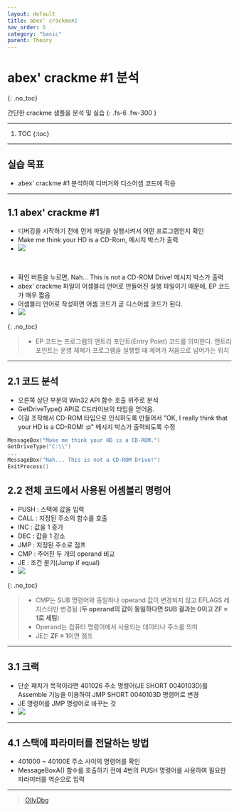 ```yaml
---
layout: default
title: abex' crackme#1
nav_order: 5
category: "basic"
parent: Theory
---
```


# abex' crackme #1 분석
{: .no_toc}

간단한 crackme 샘플을 분석 및 실습
{: .fs-6 .fw-300 }

---

1. TOC
{:toc}

---

## 실습 목표
- abex' crackme #1 분석하여 디버거와 디스어셈 코드에 적응

---

## 1.1 abex' crackme #1
- 디버깅을 시작하기 전에 먼저 파일을 실행시켜서 어떤 프로그램인지 확인
- Make me think your HD is a CD-Rom, 메시지 박스가 출력
- ![](../../../assets/images/reversing/abex'%20crackme#1/1.png)

<br>

- 확인 버튼을 누르면, Nah... This is not a CD-ROM Drive! 메시지 박스가 출력
- abex' crackme 파일이 어셈블리 언어로 만들어진 실행 파일이기 때문에, EP 코드가 매우 짧음
- 어셈블리 언어로 작성하면 어셈 코드가 곧 디스어셈 코드가 된다.
- ![](../../../assets/images/reversing/abex'%20crackme#1/2.png)

{: .no_toc}
> - EP 코드는 프로그램의 엔트리 포인트(Entry Point) 코드를 의미한다. 엔트리 포인트는 운영 체제가 프로그램을 실행할 때 제어가 처음으로 넘어가는 위치 

---

## 2.1 코드 분석
- 오른쪽 상단 부분의 Win32 API 함수 호출 위주로 분석
- GetDriveType() API로 C드라이브의 타입을 얻어옴.
- 이걸 조작해서 CD-ROM 타입으로 인식하도록 만들어서 "OK, I really think that your HD is a CD-ROM! :p" 메시지 박스가 출력되도록 수정

```c
MessageBox("Make me think your HD is a CD-ROM.")
GetDriveType("C:\\")
...
MessageBox("Nah... This is not a CD-ROM Drive!")
ExitProcess()
```

## 2.2 전체 코드에서 사용된 어셈블리 명령어
- PUSH : 스택에 값을 입력
- CALL : 지정된 주소의 함수를 호출
- INC : 값을 1 증가
- DEC : 값을 1 감소
- JMP : 지정된 주소로 점프
- CMP : 주어진 두 개의 operand 비교
- JE : 조건 분기(Jump if equal)
- ![](../../../assets/images/reversing/abex'%20crackme#1/3.png)

{: .no_toc}
> - CMP는 SUB 명령어와 동일하나 operand 값이 변경되지 않고 EFLAGS 레지스터만 변경됨 (**두 operand의 값이 동일하다면 SUB 결과는 0이고 ZF = 1로 세팅**)
> - Operand는 컴퓨터 명령어에서 사용되는 데이터나 주소를 의미
> - JE는 **ZF = 1**이면 점프

---

## 3.1 크랙
- 단순 패치가 목적이라면 401026 주소 명령어(JE SHORT 0040103D)를 Assemble 기능을 이용하여 JMP SHORT 0040103D 명령어로 변경
- JE 명령어를 JMP 명령어로 바꾸는 것
- ![](../../../assets/images/reversing/abex'%20crackme#1/4.png)

---

## 4.1 스택에 파라미터를 전달하는 방법
- 401000 ~ 40100E 주소 사이의 명령어를 확인
- MessageBoxA() 함수를 호출하기 전에 4번의 PUSH 명령어를 사용하여 필요한 파라미터를 역순으로 입력


---

> [OllyDbg](https://www.ollydbg.de/)


